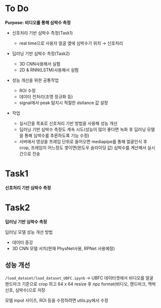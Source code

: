 # To Do
**Purpose: 비디오를 통해 심박수 측정**
- 신호처리 기반 심박수 측정(Task1)
  - real time으로 사용자 얼굴 옆에 심박수가 위치 &rarr; 신호처리
- 딥러닝 기반 심박수 측정(Task2)
  - 3D CNN사용해서 실험
  - 2D & RNN(LSTM)사용해서 실험 

- 성능 개선을 위한 공통작업
  - ROI 수정
  - 데이터 전처리(조명 정규화 등)
  - signal에서 peak 탐지시 적절한 dsitance 값 설정

- 작업
  - 실시간을 목표로 신호처리 기반 방법을 사용해 성능 개선
  - 딥러닝 기반 심박수 측정도 계속 시도(성능이 많이 좋다면 녹화 후 딥러닝 모델을 통해 심박수를 추론하도록 기능 수정)
  - 서버에서 영상을 프레임 단위로 들어오면 mediapipe를 통해 얼굴인식 후 crop, 프레임이 어느정도 쌓이면(윈도우 슬라이딩 값) 심박수를 계산해서 실시간으로 전송
    
# Task1
**신호처리 기반 심박수 측정**

# Task2
**딥러닝 기반 심박수 측정**

딥러닝 모델 성능 개선 방법
- 데이터 증강
- 3D CNN 모델 서치(현재 PhysNet사용, RPNet 사용예정) 


## 성능 개선
`/load_dataset/load_dataset_UBFC.ipynb` &rarr; UBFC 데이터셋에서 비디오를 얼굴 랜드마크 기준으로 crop 하고 64 x 64 resize 후 npz format(비디오, 랜드마크, 맥박신호, 심박수)으로 저장

모델 input 사이즈, ROI 등을 수정하려면 utils.py에서 수정

